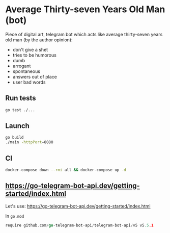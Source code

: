 # Average Thirty-seven Years Old Man (bot)

Piece of digital art, telegram bot which acts like average thirty-seven years old man (by the author opinion):
- don't give a shet
- tries to be humorous 
- dumb
- arrogant
- spontaneous
- answers out of place
- user bad words

## Run tests
```bash
go test ./...
```

## Launch
```bash
go build
./main -httpPort=8080
```

## CI
```bash
docker-compose down --rmi all && docker-compose up -d
```

## https://go-telegram-bot-api.dev/getting-started/index.html

Let's use: https://go-telegram-bot-api.dev/getting-started/index.html

In `go.mod`
```go
require github.com/go-telegram-bot-api/telegram-bot-api/v5 v5.5.1
```
